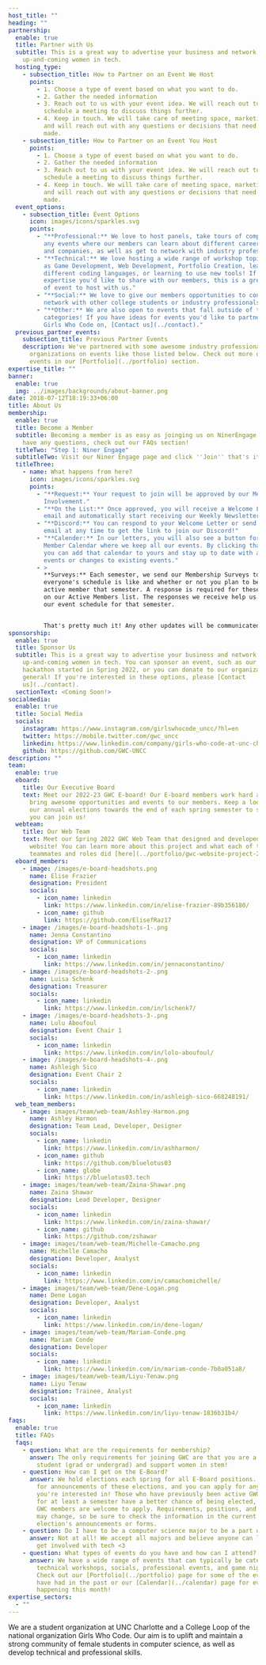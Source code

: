 ```yaml
---
host_title: ""
heading: ""
partnership:
  enable: true
  title: Partner with Us
  subtitle: This is a great way to advertise your business and network with
    up-and-coming women in tech.
  hosting_type:
    - subsection_title: How to Partner on an Event We Host
      points:
        - 1. Choose a type of event based on what you want to do.
        - 2. Gather the needed information
        - 3. Reach out to us with your event idea. We will reach out to you to
          schedule a meeting to discuss things further.
        - 4. Keep in touch. We will take care of meeting space, marketing, etc
          and will reach out with any questions or decisions that need to be
          made.
    - subsection_title: How to Partner on an Event You Host
      points:
        - 1. Choose a type of event based on what you want to do.
        - 2. Gather the needed information
        - 3. Reach out to us with your event idea. We will reach out to you to
          schedule a meeting to discuss things further.
        - 4. Keep in touch. We will take care of meeting space, marketing, etc
          and will reach out with any questions or decisions that need to be
          made.
  event_options:
    - subsection_title: Event Options
      icon: images/icons/sparkles.svg
      points:
        - "**Professional:** We love to host panels, take tours of companies, or
          any events where our members can learn about different career paths
          and companies, as well as get to network with industry professionals!"
        - "**Technical:** We love hosting a wide range of workshop topics such
          as Game Development, Web Development, Portfolio Creation, learning
          different coding languages, or learning to use new tools! If you have
          expertise you'd like to share with our members, this is a great type
          of event to host with us."
        - "**Social:** We love to give our members opportunities to connect or
          network with other college students or industry professionals."
        - "**Other:** We are also open to events that fall outside of these
          categories! If you have ideas for events you'd like to partner with
          Girls Who Code on, [Contact us](../contact)."
  previous_partner_events:
    subsection_title: Previous Partner Events
    description: We've partnered with some awesome industry professionals and
      organizations on events like those listed below. Check out more on these
      events in our [Portfolio](../portfolio) section.
expertise_title: ""
banner:
  enable: true
  img: ../images/backgrounds/about-banner.png
date: 2018-07-12T18:19:33+06:00
title: About Us
membership:
  enable: true
  title: Become a Member
  subtitle: Becoming a member is as easy as joinging us on NinerEngage! If you
    have any questions, check out our FAQs section!
  titleTwo: "Step 1: Niner Engage"
  subtitleTwo: Visit our Niner Engage page and click ''Join'' that's it!
  titleThree:
    - name: What happens from here?
      icon: images/icons/sparkles.svg
      points:
        - "**Request:** Your request to join will be approved by our Member
          Involvement."
        - "**On the List:** Once approved, you will receive a Welcome Letter via
          email and automatically start receiving our Weekly Newsletters."
        - "**Discord:** You can respond to your Welcome Letter or send us an
          email at any time to get the link to join our Discord!"
        - "**Calender:** In our letters, you will also see a button for our
          Member Calendar where we keep all our events. By clicking that button,
          you can add that calendar to yours and stay up to date with any new
          events or changes to existing events."
        - >
          **Surveys:** Each semester, we send our Membership Surveys to see what
          everyone's schedule is like and whether or not you plan to be an
          active member that semester. A response is required for these to stay
          on our Active Members list. The responses we receive help us create
          our event schedule for that semester.


          That's pretty much it! Any other updates will be communicated on our social media accounts, Discord, or newsletter. We hope you'll join us!
sponsorship:
  enable: true
  title: Sponsor Us
  subtitle: This is a great way to advertise your business and network with
    up-and-coming women in tech. You can sponsor an event, such as our Axe Hacks
    hackathon started in Spring 2022, or you can donate to our organization in
    general! If you're interested in these options, please [Contact
    us](../contact).
  sectionText: <Coming Soon!>
socialmedia:
  enable: true
  title: Social Media
  socials:
    instagram: https://www.instagram.com/girlswhocode_uncc/?hl=en
    twitter: https://mobile.twitter.com/gwc_uncc
    linkedin: https://www.linkedin.com/company/girls-who-code-at-unc-charlotte
    github: https://github.com/GWC-UNCC
description: ""
team:
  enable: true
  eboard:
    title: Our Executive Board
    text: Meet our 2022-23 GWC E-board! Our E-board members work hard all year to
      bring awesome opportunities and events to our members. Keep a look out for
      our annual elections towards the end of each spring semester to see how
      you can join us!
  webteam:
    title: Our Web Team
    text: Meet our Spring 2022 GWC Web Team that designed and developed this
      website! You can learn more about this project and what each of these
      teammates and roles did [here](../portfolio/gwc-website-project-2022/).
  eboard_members:
    - image: /images/e-board-headshots.png
      name: Elise Frazier
      designation: President
      socials:
        - icon_name: linkedin
          link: https://www.linkedin.com/in/elise-frazier-89b356180/
        - icon_name: github
          link: https://github.com/ElisefRaz17
    - image: /images/e-board-headshots-1-.png
      name: Jenna Constantino
      designation: VP of Communications
      socials:
        - icon_name: linkedin
          link: https://www.linkedin.com/in/jennaconstantino/
    - image: /images/e-board-headshots-2-.png
      name: Luisa Schenk
      designation: Treasurer
      socials:
        - icon_name: linkedin
          link: https://www.linkedin.com/in/lschenk7/
    - image: /images/e-board-headshots-3-.png
      name: Lulu Aboufoul
      designation: Event Chair 1
      socials:
        - icon_name: linkedin
          link: https://www.linkedin.com/in/lolo-aboufoul/
    - image: /images/e-board-headshots-4-.png
      name: Ashleigh Sico
      designation: Event Chair 2
      socials:
        - icon_name: linkedin
          link: https://www.linkedin.com/in/ashleigh-sico-668248191/
  web_team_members:
    - image: images/team/web-team/Ashley-Harmon.png
      name: Ashley Harmon
      designation: Team Lead, Developer, Designer
      socials:
        - icon_name: linkedin
          link: https://www.linkedin.com/in/ashharmon/
        - icon_name: github
          link: https://github.com/bluelotus03
        - icon_name: globe
          link: https://bluelotus03.tech
    - image: images/team/web-team/Zaina-Shawar.png
      name: Zaina Shawar
      designation: Lead Developer, Designer
      socials:
        - icon_name: linkedin
          link: https://www.linkedin.com/in/zaina-shawar/
        - icon_name: github
          link: https://github.com/zshawar
    - image: images/team/web-team/Michelle-Camacho.png
      name: Michelle Camacho
      designation: Developer, Analyst
      socials:
        - icon_name: linkedin
          link: https://www.linkedin.com/in/camachomichelle/
    - image: images/team/web-team/Dene-Logan.png
      name: Dene Logan
      designation: Developer, Analyst
      socials:
        - icon_name: linkedin
          link: https://www.linkedin.com/in/dene-logan/
    - image: images/team/web-team/Mariam-Conde.png
      name: Mariam Conde
      designation: Developer
      socials:
        - icon_name: linkedin
          link: https://www.linkedin.com/in/mariam-conde-7b0a051a8/
    - image: images/team/web-team/Liyu-Tenaw.png
      name: Liyu Tenaw
      designation: Trainee, Analyst
      socials:
        - icon_name: linkedin
          link: https://www.linkedin.com/in/liyu-tenaw-1836b31b4/
faqs:
  enable: true
  title: FAQs
  faqs:
    - question: What are the requirements for membership?
      answer: The only requirements for joining GWC are that you are a UNC Charlotte
        student (grad or undergrad) and support women in stem!
    - question: How can I get on the E-Board?
      answer: We hold elections each spring for all E-Board positions. Keep a lookout
        for announcements of these elections, and you can apply for any position
        you're interested in! Those who have previously been active GWC members
        for at least a semester have a better chance of being elected, but any
        GWC members are welcome to apply. Requirements, positions, and duties
        may change, so be sure to check the information in the current
        election's announcements or forms.
    - question: Do I have to be a computer science major to be a part of this club?
      answer: Not at all! We accept all majors and believe anyone can learn to code or
        get involved with tech <3
    - question: What types of events do you have and how can I attend?
      answer: We have a wide range of events that can typically be categorized as
        technical workshops, socials, professional events, and game nights.
        Check out our [Portfolio](../portfolio) page for some of the events we
        have had in the past or our [Calendar](../calendar) page for events
        happening this month!
expertise_sectors:
  - ""
---
```


We are a student organization at UNC Charlotte and a College Loop of the national organization Girls Who Code.
Our aim is to uplift and maintain a strong community of female students in computer science, as well as develop technical and professional skills.
